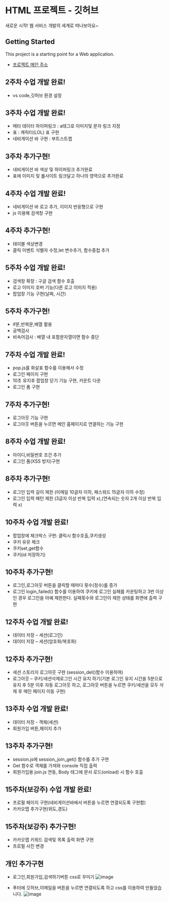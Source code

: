 # HTML 프로젝트 - 깃허브
새로운 시작! 웹 서비스 개발의 세계로 떠나보아요~
## Getting Started
This project is a starting point for a Web application.
- [프로젝트 메인 주소](https://github.com/somyeong0503/java__1)
## 2주차 수업 개발 완료!
- vs code,깃허브 환경 설정

## 3주차 수업 개발 완료!
- 메타 데이터 하이퍼링크 : a태그로 이미지및 문자 링크 지정
- 표 : 캐릭터(LOL) 표 구현
- 네비게이션 바 구현 : 부트스트랩
## 3주차 추가구현!
- 네비게이션 바 색상 및 하이퍼링크 추가완료
- 표에 이미지 및 롤사이트 링크달고 하나의 영역으로 추가완료

## 4주차 수업 개발 완료!
- 네비게이션 바 로고 추가, 이미지 반응형으로 구현
- js 이용해 검색창 구현
## 4주차 추가구현!
- 테이블 색상변경
- 클릭 이벤트 식별자 수정,let 변수추가, 함수중첩 추가

## 5주차 수업 개발 완료!
- 검색창 확장 : 구글 검색 함수 호출
- 로고 이미지 호버 기능(다른 로고 이미지 적용)
- 팝업창 기능 구현(날짜, 시간)
## 5주차 추가구현!
- if문,반복문,배열 활용
- 공백검사
- 비속어검사 : 배열 내 포함문자열이면 함수 중단

## 7주차 수업 개발 완료!
- pop.js를 화살표 함수를 이용해서 수정
- 로그인 페이지 구현
- 10초 유지후 팝업창 닫기 기능 구현, 카운트 다운
- 로그인 폼 구현
## 7주차 추가구현!
- 로그아웃 기능 구현
- 로그아웃 버튼을 누르면 메인 홈페이지로 연결하는 기능 구현   

## 8주차 수업 개발 완료!
- 아이디,비밀번호 조건 추가
- 로그인 폼(XSS 방지)구현
## 8주차 추가구현!
- 로그인 입력 길이 제한 (이메일 10글자 이하, 패스워드 15글자 이하 수정)
- 로그인 입력 패턴 제한 (3글자 이상 반복 입력 x),(연속되는 숫자 2개 이상 반복 입력 x)

## 10주차 수업 개발 완료!
- 팝업창에 체크박스 구현: 클릭시 함수호출,쿠키생성
- 쿠키 유뮤 체크 
- 쿠키set,get함수
- 쿠키(id 저장하기)
## 10주차 추가구현!
- 로그인,로그아웃 버튼을 클릭할 때마다 횟수(정수)를 증가
- 로그인 login_failed() 함수를 이용하여 쿠키에 로그인 실패를 카운팅하고 3번 이상인 경우 로그인을 아예 제한한다. 실패횟수와 로그인이 제한 상태를 화면에 출력 구현

## 12주차 수업 개발 완료!
- 데이터 저장 – 세션(로그인)
- 데이터 저장 – 세션(암호화/복호화)
## 12주차 추가구현!
- 세션 스토리지 로그아웃 구현 (session_del()함수 이용하여)
- 로그아웃 – 쿠키/세션삭제로그인 시간 유지 하기(기본 로그인 유지 시간을 5분으로 유지 후 5분 이후 자동 로그아웃 하고, 로그아웃 버튼을 누르면 쿠키/세션을 모두 삭제 후 메인 페이지 이동 구현)

## 13주차 수업 개발 완료!
- 데이터 저장 - 객체(세션)
- 회원가입 버튼,페이지 추가
## 13주차 추가구현!
- session.js에 session_join_get() 함수를 추가 구현
- Get 함수로 객체를 가져와 console 직접 출력
- 회원가입용 join.js 연동, Body 태그에 문서 로드(onload) 시 함수 호출

## 15주차(보강주) 수업 개발 완료!
- 프로필 페이지 구현(네비게이션바에서 버튼을 누르면 연결되도록 구현함)
- 카카오맵 추가구현(위도,경도)
## 15주차(보강주) 추가구현!
- 카카오맵 키워드 검색및 목록 출력 화면 구현
- 프로필 사진 변경

## 개인 추가구현
- 로그인,회원가입,검색하기버튼 css로 꾸미기  ![image](https://github.com/somyeong0503/Wed_Main_20221403/assets/162947451/f553a115-a236-4973-8078-cde9b593f225)

- 푸터에 깃허브,이메일을 버튼을 누르면 연결되도록 하고 css를 이용하여 만들었습니다. ![image](https://github.com/somyeong0503/Wed_Main_20221403/assets/162947451/fcfbbae3-86ca-4975-abdc-06b9b0222dac)
